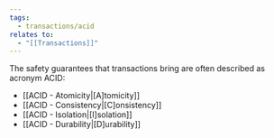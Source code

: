 ```yaml
---
tags:
  - transactions/acid
relates to:
  - "[[Transactions]]"
---
```

The safety guarantees that transactions bring are often described as acronym ACID:
- [[ACID - Atomicity|[A]tomicity]]
- [[ACID - Consistency|[C]onsistency]]
- [[ACID - Isolation|[I]solation]]
- [[ACID - Durability|[D]urability]]